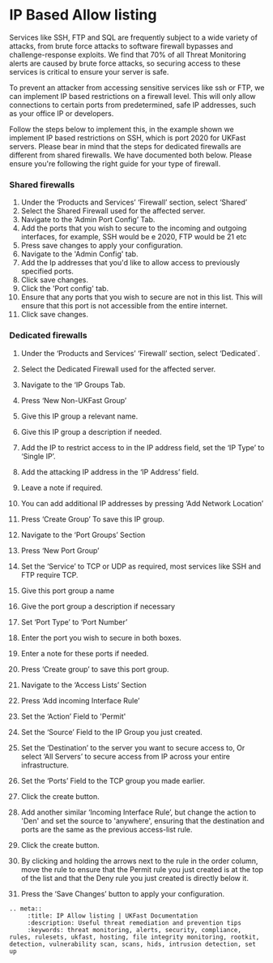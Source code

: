 # IP Based Allow listing

Services like SSH, FTP and SQL are frequently subject to a wide variety of attacks, from brute force attacks to software firewall bypasses and challenge-response exploits. We find that 70% of all Threat Monitoring alerts are caused by brute force attacks, so securing access to these services is critical to ensure your server is safe.

To prevent an attacker from accessing sensitive services like ssh or FTP, we can implement IP based restrictions on a firewall level. This will only allow connections to certain ports from predetermined, safe IP addresses, such as your office IP or developers.

Follow the steps below to implement this, in the example shown we implement IP based restrictions on SSH, which is port 2020 for UKFast servers. Please bear in mind that the steps for dedicated firewalls are different from shared firewalls. We have documented both below. Please ensure you're following the right guide for your type of firewall.

### Shared firewalls

1. Under the ‘Products and Services’ ‘Firewall’ section, select ‘Shared’
2. Select the Shared Firewall used for the affected server.
3. Navigate to the ‘Admin Port Config’ Tab.
4. Add the ports that you wish to secure to the incoming and outgoing interfaces, for example, SSH would be e 2020, FTP would be 21 etc
6. Press save changes to apply your configuration.
7. Navigate to the 'Admin Config' tab.
8. Add the Ip addresses that you'd like to allow access to previously specified ports.
9. Click save changes.
10. Click the 'Port config' tab.
11. Ensure that any ports that you wish to secure are not in this list. This will ensure that this port is not accessible from the entire internet.
12. Click save changes.



### Dedicated firewalls

1.    Under the ‘Products and Services’ ‘Firewall’ section, select ‘Dedicated`.
2.    Select the Dedicated Firewall used for the affected server.
3.    Navigate to the ‘IP Groups Tab.
4.    Press ‘New Non-UKFast Group’
5.    Give this IP group a relevant name.
6.    Give this IP group a description if needed.
7.    Add the IP to restrict access to in the IP address field, set the ‘IP Type’ to ‘Single IP’.
8.    Add the attacking IP address in the ‘IP Address’ field.
9.    Leave a note if required.
10.    You can add additional IP addresses  by pressing ‘Add Network Location’
11.    Press ‘Create Group’ To save this IP group.

12.    Navigate to the ‘Port Groups’ Section
13.    Press ‘New Port Group’
14.    Set the ‘Service’ to TCP or UDP as required, most services like SSH and FTP require TCP.
15.    Give this port group a name
16.    Give the port group a description if necessary
17.    Set ‘Port Type’ to ‘Port Number’ 
18.    Enter the port you wish to secure in both boxes.
19.    Enter a note for these ports if needed.
20.    Press ‘Create group’ to save this port group.


21.    Navigate to the ‘Access Lists’ Section
22.    Press ‘Add incoming Interface Rule’
23.    Set the ‘Action’ Field to 'Permit'
24.    Set the ‘Source’ Field to the IP Group you just created.
25.    Set the ‘Destination’ to the server you want to secure access to, Or select ‘All Servers’ to secure access from IP across your entire infrastructure.
26.    Set the ‘Ports’ Field to the TCP group you made earlier.
27. Click the create button.
28.    Add another similar ‘Incoming Interface Rule’, but change the action to 'Den' and set the source to 'anywhere', ensuring that the destination and ports are the same as the previous access-list rule.
29. Click the create button.
30. By clicking and holding the arrows next to the rule in the order column, move the rule to ensure that the Permit rule you just created is at the top of the list and that the Deny rule you just created is directly below it.
31.    Press the ‘Save Changes’ button to apply your configuration.

```eval_rst
.. meta::
     :title: IP Allow listing | UKFast Documentation
     :description: Useful threat remediation and prevention tips
     :keywords: threat monitoring, alerts, security, compliance, rules, rulesets, ukfast, hosting, file integrity monitoring, rootkit, detection, vulnerability scan, scans, hids, intrusion detection, set up
